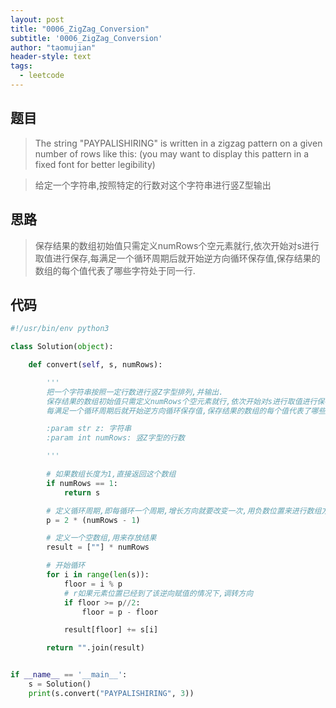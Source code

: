 ```yaml
---
layout: post
title: "0006_ZigZag_Conversion"
subtitle: '0006_ZigZag_Conversion'
author: "taomujian"
header-style: text
tags:
  - leetcode
---
```





## 题目

> The string "PAYPALISHIRING" is written in a zigzag pattern on a given number of rows like this: (you may want to display this pattern in a fixed font for better legibility)

> 给定一个字符串,按照特定的行数对这个字符串进行竖Z型输出

## 思路

> 保存结果的数组初始值只需定义numRows个空元素就行,依次开始对s进行取值进行保存,每满足一个循环周期后就开始逆方向循环保存值,保存结果的数组的每个值代表了哪些字符处于同一行.

## 代码

```python
#!/usr/bin/env python3

class Solution(object):

    def convert(self, s, numRows):

        '''
        把一个字符串按照一定行数进行竖Z字型排列,并输出.
        保存结果的数组初始值只需定义numRows个空元素就行,依次开始对s进行取值进行保存,
        每满足一个循环周期后就开始逆方向循环保存值,保存结果的数组的每个值代表了哪些字符处于同一行.

        :param str z: 字符串
        :param int numRows: 竖Z字型的行数

        '''

        # 如果数组长度为1,直接返回这个数组
        if numRows == 1:
            return s

        # 定义循环周期,即每循环一个周期,增长方向就要改变一次,用负数位置来进行数组方向的逆方向循环保存值
        p = 2 * (numRows - 1)

        # 定义一个空数组,用来存放结果
        result = [""] * numRows

        # 开始循环
        for i in range(len(s)):
            floor = i % p
            # r如果元素位置已经到了该逆向赋值的情况下,调转方向
            if floor >= p//2:
                floor = p - floor

            result[floor] += s[i]

        return "".join(result)


if __name__ == '__main__':
    s = Solution()
    print(s.convert("PAYPALISHIRING", 3))
```